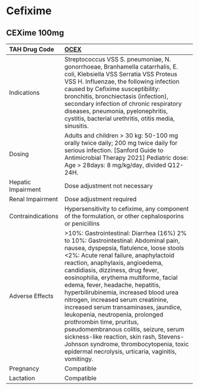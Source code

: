 # Cefixime

## CEXime 100mg

| TAH Drug Code      | [OCEX](https://www.tahsda.org.tw/drugs/hissearch.php?drug_code=OCEX)                                                                                                                                                                                                                                                                                                                                                                                                                                                                                                                                                                                                                                    |
|:-------------------|:--------------------------------------------------------------------------------------------------------------------------------------------------------------------------------------------------------------------------------------------------------------------------------------------------------------------------------------------------------------------------------------------------------------------------------------------------------------------------------------------------------------------------------------------------------------------------------------------------------------------------------------------------------------------------------------------------------|
| Indications        | Streptococcus VSS S. pneumoniae, N. gonorrhoeae, Branhamella catarrhalis, E. coli, Klebsiella VSS Serratia VSS Proteus VSS H. Influenzae, the following infection caused by Cefixime susceptibility: bronchitis, bronchiectasis (infection), secondary infection of chronic respiratory diseases, pneumonia, pyelonephritis, cystitis, bacterial urethritis, otitis media, sinusitis.                                                                                                                                                                                                                                                                                                                   |
| Dosing             | Adults and children > 30 kg: 50-100 mg orally twice daily; 200 mg twice daily for serious infection. [Sanford Guide to Antimicrobial Therapy 2021] Pediatric dose: Age > 28days: 8 mg/kg/day, divided Q12-24H.                                                                                                                                                                                                                                                                                                                                                                                                                                                                                          |
| Hepatic Impairment | Dose adjustment not necessary                                                                                                                                                                                                                                                                                                                                                                                                                                                                                                                                                                                                                                                                           |
| Renal Impairment   | Dose adjustment required                                                                                                                                                                                                                                                                                                                                                                                                                                                                                                                                                                                                                                                                                |
| Contraindications  | Hypersensitivity to cefixime, any component of the formulation, or other cephalosporins or penicillins                                                                                                                                                                                                                                                                                                                                                                                                                                                                                                                                                                                                  |
| Adverse Effects    | >10%: Gastrointestinal: Diarrhea (16%) 2% to 10%: Gastrointestinal: Abdominal pain, nausea, dyspepsia, flatulence, loose stools <2%: Acute renal failure, anaphylactoid reaction, anaphylaxis, angioedema, candidiasis, dizziness, drug fever, eosinophilia, erythema multiforme, facial edema, fever, headache, hepatitis, hyperbilirubinemia, increased blood urea nitrogen, increased serum creatinine, increased serum transaminases, jaundice, leukopenia, neutropenia, prolonged prothrombin time, pruritus, pseudomembranous colitis, seizure, serum sickness-like reaction, skin rash, Stevens-Johnson syndrome, thrombocytopenia, toxic epidermal necrolysis, urticaria, vaginitis, vomitingy. |
| Pregnancy          | Compatible                                                                                                                                                                                                                                                                                                                                                                                                                                                                                                                                                                                                                                                                                              |
| Lactation          | Compatible                                                                                                                                                                                                                                                                                                                                                                                                                                                                                                                                                                                                                                                                                              |

